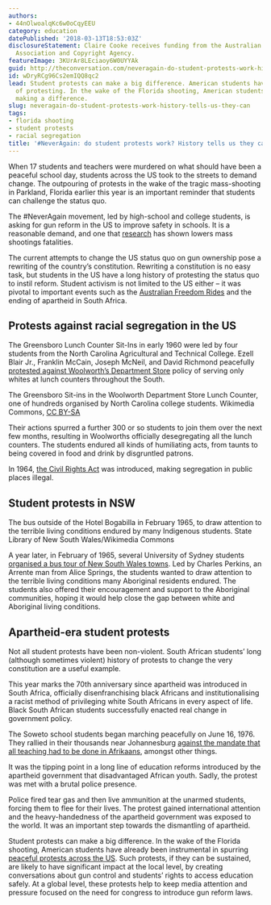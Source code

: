 ```yaml
---
authors:
- 44nOlwoalqKc6w0oCqyEEU
category: education
datePublished: '2018-03-13T18:53:03Z'
disclosureStatement: Claire Cooke receives funding from the Australian Historical
  Association and Copyright Agency.
featureImage: 3KUrAr8LEciaoy6W0UYYAk
guid: http://theconversation.com/neveragain-do-student-protests-work-history-tells-us-they-can-93002
id: wDryRCg96Cs2emIQQ8qc2
lead: Student protests can make a big difference. American students have a long history
  of protesting. In the wake of the Florida shooting, American students are already
  making a difference.
slug: neveragain-do-student-protests-work-history-tells-us-they-can
tags:
- florida shooting
- student protests
- racial segregation
title: '#NeverAgain: do student protests work? History tells us they can'
---
```

When 17 students and teachers were murdered on what should have been a peaceful school day, students across the US took to the streets to demand change. The outpouring of protests in the wake of the tragic mass-shooting in Parkland, Florida earlier this year is an important reminder that students can challenge the status quo. 

The #NeverAgain movement, led by high-school and college students, is asking for gun reform in the US to improve safety in schools. It is a reasonable demand, and one that [research](http://research.usc.edu.au/vital/access/manager/Repository/usc:17175?lightbox=true&letter=T) has shown lowers mass shootings fatalities.

The current attempts to change the US status quo on gun ownership pose a rewriting of the country’s constitution. Rewriting a constitution is no easy task, but students in the US have a long history of protesting the status quo to instil reform. Student activism is not limited to the US either – it was pivotal to important events such as the [Australian Freedom Rides](https://aiatsis.gov.au/exhibitions/1965-freedom-ride) and the ending of apartheid in South Africa.

## Protests against racial segregation in the US

The Greensboro Lunch Counter Sit-Ins in early 1960 were led by four students from the North Carolina Agricultural and Technical College. Ezell Blair Jr., Franklin McCain, Joseph McNeil, and David Richmond peacefully [protested against Woolworth’s Department Store](https://sites.tufts.edu/mitznereng1fall2017/files/2017/09/Small-Change-The-New-Yorker.pdf) policy of serving only whites at lunch counters throughout the South. 

The Greensboro Sit-ins in the Woolworth Department Store Lunch Counter, one of hundreds organised by North Carolina college students. Wikimedia Commons, [CC BY-SA](http://creativecommons.org/licenses/by-sa/4.0/)

Their actions spurred a further 300 or so students to join them over the next few months, resulting in Woolworths officially desegregating all the lunch counters. The students endured all kinds of humiliating acts, from taunts to being covered in food and drink by disgruntled patrons.

In 1964, [the Civil Rights Act](https://www.archives.gov/education/lessons/civil-rights-act) was introduced, making segregation in public places illegal.

## Student protests in NSW

The bus outside of the Hotel Bogabilla in February 1965, to draw attention to the terrible living conditions endured by many Indigenous students. State Library of New South Wales/Wikimedia Commons

A year later, in February of 1965, several University of Sydney students [organised a bus tour of New South Wales towns](https://aiatsis.gov.au/exhibitions/1965-freedom-ride). Led by Charles Perkins, an Arrente man from Alice Springs, the students wanted to draw attention to the terrible living conditions many Aboriginal residents endured. The students also offered their encouragement and support to the Aboriginal communities, hoping it would help close the gap between white and Aboriginal living conditions.

## Apartheid-era student protests

Not all student protests have been non-violent. South African students’ long (although sometimes violent) history of protests to change the very constitution are a useful example. 

This year marks the 70th anniversary since apartheid was introduced in South Africa, officially disenfranchising black Africans and institutionalising a racist method of privileging white South Africans in every aspect of life. Black South African students successfully enacted real change in government policy.

The Soweto school students began marching peacefully on June 16, 1976. They rallied in their thousands near Johannesburg [against the mandate that all teaching had to be done in Afrikaans](http://www.sahistory.org.za/topic/june-16-soweto-youth-uprising), amongst other things. 

It was the tipping point in a long line of education reforms introduced by the apartheid government that disadvantaged African youth. Sadly, the protest was met with a brutal police presence. 

Police fired tear gas and then live ammunition at the unarmed students, forcing them to flee for their lives. The protest gained international attention and the heavy-handedness of the apartheid government was exposed to the world. It was an important step towards the dismantling of apartheid.

Student protests can make a big difference. In the wake of the Florida shooting, American students have already been instrumental in spurring [peaceful protests across the US](https://www.usatoday.com/story/news/nation/2018/02/19/gun-control-rallies-scheduled/352423002/). Such protests, if they can be sustained, are likely to have significant impact at the local level, by creating conversations about gun control and students’ rights to access education safely. At a global level, these protests help to keep media attention and pressure focused on the need for congress to introduce gun reform laws.